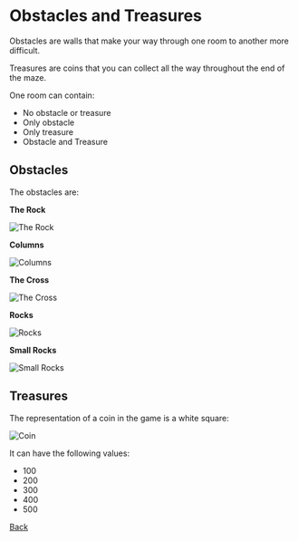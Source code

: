 # Obstacles and Treasures

Obstacles are walls that make your way through one room to another more difficult.

Treasures are coins that you can collect all the way throughout the end of the maze.

One room can contain:
 * No obstacle or treasure
 * Only obstacle
 * Only treasure
 * Obstacle and Treasure

## Obstacles

The obstacles are:

**The Rock**

![The Rock][the_rock]

**Columns**

![Columns][columns]

**The Cross**

![The Cross][cross]

**Rocks**

![Rocks][rocks]

**Small Rocks**

![Small Rocks][small_rocks]

## Treasures

The representation of a coin in the game is a white square:

![Coin][coin]

It can have the following values:

 * 100
 * 200
 * 300
 * 400
 * 500

[Back](../README.md)

[the_rock]: obstacles/01_rock.png
[columns]: obstacles/02_columns.png
[cross]: obstacles/03_cross.png
[rocks]: obstacles/04_rocks.png
[small_rocks]: obstacles/05_small_rocks.png
[coin]: obstacles/coin.png